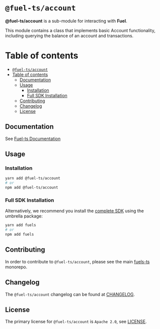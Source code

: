 # `@fuel-ts/account`

**@fuel-ts/account** is a sub-module for interacting with **Fuel**.

This module contains a class that implements basic Account functionality, including querying the balance of an account and transactions.

# Table of contents

- [`@fuel-ts/account`](#fuel-tsaccount)
- [Table of contents](#table-of-contents)
  - [Documentation](#documentation)
  - [Usage](#usage)
    - [Installation](#installation)
    - [Full SDK Installation](#full-sdk-installation)
  - [Contributing](#contributing)
  - [Changelog](#changelog)
  - [License](#license)

## Documentation

See [Fuel-ts Documentation](https://fuellabs.github.io/fuels-ts/packages/fuel-ts-account/)

## Usage

### Installation

```sh
yarn add @fuel-ts/account
# or
npm add @fuel-ts/account
```

### Full SDK Installation

Alternatively, we recommend you install the [complete SDK](https://github.com/FuelLabs/fuels-ts) using the umbrella package:

```sh
yarn add fuels
# or
npm add fuels
```

## Contributing

In order to contribute to `@fuel-ts/account`, please see the main [fuels-ts](https://github.com/FuelLabs/fuels-ts) monorepo.

## Changelog

The `@fuel-ts/account` changelog can be found at [CHANGELOG](./CHANGELOG.md).

## License

The primary license for `@fuel-ts/account` is `Apache 2.0`, see [LICENSE](./LICENSE).
